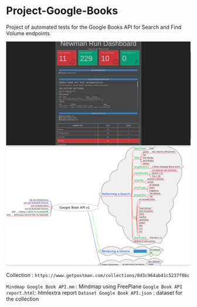 # Project-Google-Books
Project of automated tests for the Google Books API for Search and Find Volume endpoints

![report](reporthtmlextraGoogleBookAPI.png?raw=true)
![mindmap](mindmapGoogleBookAPI.png?raw=true)

Collection : `https://www.getpostman.com/collections/0d3c964ab41c5237f0bc`

`Mindmap Google Book API.mm` : Mindmap using FreePlane
`Google Book API report.html`: htmlextra report
`Dataset Google Book API.json` : dataset for the collection
